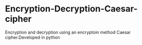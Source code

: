 # Encryption-Decryption-Caesar-cipher
Encryption and decryption using an encryptoin method Caesar cipher.Developed in python
